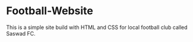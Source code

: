 # Football-Website
This is a simple site build with HTML and CSS for local football club called Saswad FC.
